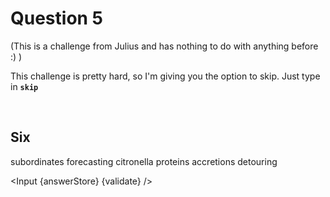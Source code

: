 <script>
    export let answerStore;
    export let validate;

    import Input from "$lib/Input.svelte";
</script>

<div class="markdown">

# Question 5

(This is a challenge from Julius and has nothing to do with anything before :) )

This challenge is pretty hard, so I'm giving you the option to skip. Just type in **`skip`**

<br>

## Six

subordinates forecasting citronella proteins accretions detouring

</div>

<Input {answerStore} {validate} />

